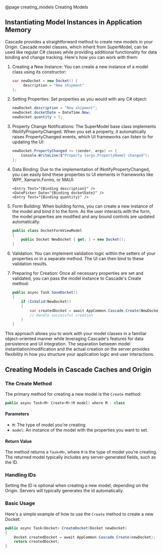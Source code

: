@page creating_models Creating Models 

## Instantiating Model Instances in Application Memory

Cascade provides a straightforward method to create new models in your Origin. Cascade model classes, which inherit from SuperModel, can be used like regular C# classes while providing additional functionality for data binding and change tracking. Here's how you can work with them:

1. Creating a New Instance:
   You can create a new instance of a model class using its constructor:

   ```csharp
   var newDocket = new Docket() {
        description = "New shipment"
   };
   ```

2. Setting Properties:
   Set properties as you would with any C# object:

   ```csharp
   newDocket.description = "New shipment";
   newDocket.docketDate = DateTime.Now;
   newDocket.quantity = 5;
   ```

3. Property Change Notifications:
   The SuperModel base class implements INotifyPropertyChanged. When you set a property, it automatically raises PropertyChanged events, which UI frameworks can listen to for updating the UI:

   ```csharp
   newDocket.PropertyChanged += (sender, args) => {
       Console.WriteLine($"Property {args.PropertyName} changed");
   };
   ```

4. Data Binding:
   Due to the implementation of INotifyPropertyChanged, you can easily bind these properties to UI elements in frameworks like WPF, Xamarin.Forms, or MAUI:

   ```xaml
   <Entry Text="{Binding description}" />
   <DatePicker Date="{Binding docketDate}" />
   <Entry Text="{Binding quantity}" />
   ```

5. Form Building:
   When building forms, you can create a new instance of the model and bind it to the form. As the user interacts with the form, the model properties are modified and any bound controls are updated automatically:

   ```csharp
   public class DocketFormViewModel
   {
       public Docket NewDocket { get; } = new Docket();
   }
   ```

6. Validation:
   You can implement validation logic within the setters of your properties or in a separate method. The UI can then bind to these validation results.

7. Preparing for Creation:
   Once all necessary properties are set and validated, you can pass the model instance to Cascade's Create method:

   ```csharp
   public async Task SaveDocket()
   {
       if (IsValid(NewDocket))
       {
           var createdDocket = await AppCommon.Cascade.Create(NewDocket);
           // Handle successful creation
       }
   }
   ```

This approach allows you to work with your model classes in a familiar object-oriented manner while leveraging Cascade's features for data persistence and UI integration. The separation between model instantiation/modification and the actual creation on the server provides flexibility in how you structure your application logic and user interactions.


## Creating Models in Cascade Caches and Origin

### The Create Method

The primary method for creating a new model is the `Create` method:

```csharp
public async Task<M> Create<M>(M model) where M : class
```

#### Parameters

- `M`: The type of model you're creating.
- `model`: An instance of the model with the properties you want to set.

#### Return Value

The method returns a `Task<M>`, where `M` is the type of model you're creating. The returned model typically includes any server-generated fields, such as the ID.


### Handling IDs

Setting the ID is optional when creating a new model, depending on the Origin. Servers will typically generates the id automatically.

### Basic Usage

Here's a simple example of how to use the `Create` method to create a new Docket:

```csharp
public async Task<Docket> CreateDocket(Docket newDocket)
{
    Docket createdDocket = await AppCommon.Cascade.Create(newDocket);
    return createdDocket;
}
```
